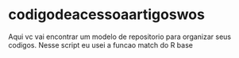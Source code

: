 # codigodeacessoaartigoswos
Aqui vc vai encontrar um modelo de repositorio para organizar seus codigos.
Nesse script eu usei a funcao match do R base
